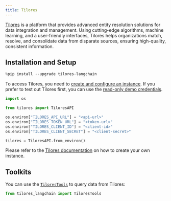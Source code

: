 ```yaml
---
title: Tilores
---
```


[Tilores](https://tilores.io) is a platform that provides advanced entity resolution solutions for data integration and management. Using cutting-edge algorithms, machine learning, and a user-friendly interfaces, Tilores helps organizations match, resolve, and consolidate data from disparate sources, ensuring high-quality, consistent information.

## Installation and Setup


```python
%pip install --upgrade tilores-langchain
```

To access Tilores, you need to [create and configure an instance](https://app.tilores.io). If you prefer to test out Tilores first, you can use the [read-only demo credentials](https://github.com/tilotech/identity-rag-customer-insights-chatbot?tab=readme-ov-file#1-configure-customer-data-access).


```python
import os

from tilores import TiloresAPI

os.environ["TILORES_API_URL"] = "<api-url>"
os.environ["TILORES_TOKEN_URL"] = "<token-url>"
os.environ["TILORES_CLIENT_ID"] = "<client-id>"
os.environ["TILORES_CLIENT_SECRET"] = "<client-secret>"

tilores = TiloresAPI.from_environ()
```

Please refer to the [Tilores documentation](https://docs.tilotech.io/tilores/publicsaaswalkthrough/) on how to create your own instance.

## Toolkits

You can use the [`TiloresTools`](/oss/integrations/tools/tilores) to query data from Tilores:


```python
from tilores_langchain import TiloresTools
```
